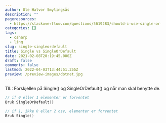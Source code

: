 ```yaml
---
author: Ole Halvor Smylingsås
description: ""
pageresources:
  - https://stackoverflow.com/questions/5619283/should-i-use-single-or-singleordefault-if-there-is-a-chance-that-the-element
categories: []
tags:
  - csharp
  - linq
slug: single-singleordefault
title: Single vs SingleOrDefault
date: 2021-02-08T20:19:45.000Z
draft: false
comments: false
lastmod: 2022-04-03T13:44:51.255Z
preview: /preview-images/dotnet.jpg
---
```


TIL: Forskjellen på Single() og SingleOrDefault() og når man skal benytte de.
<!--more-->
```c
// if 0 eller 1 elementer er forventet
Bruk SingleOrDefault() 
```
```c
// if 1, ikke 0 eller 2 osv, elementer er forventet
Bruk Single() 
```